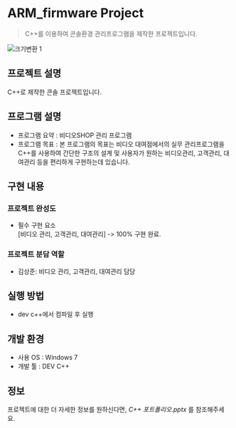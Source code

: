 # ARM_firmware Project
> C++를 이용하여 콘솔환경 관리프로그램을 제작한 프로젝트입니다.

![크기변환 1](https://github.com/ksj32/Console-Project/assets/77198732/aa8c4ed3-5f84-468c-9d78-1baced6fdfed)

## 프로젝트 설명

C++로 제작한 콘솔 프로젝트입니다.

## 프로그램 설명

- 프로그램 요약 : 비디오SHOP 관리 프로그램
- 프로그램 목표 : 본 프로그램의 목표는 비디오 대여점에서의 실무 관리프로그램을 C++를 사용하여 간단한 구조의 설계 및 사용자가 원하는 비디오관리, 고객관리, 대여관리 등을 편리하게 구현하는데 있습니다.


## 구현 내용

### 프로젝트 완성도

- 필수 구현 요소  <br>
[비디오 관리, 고객관리, 대여관리] -> 100% 구현 완료.


### 프로젝트 분담 역할

- 김상준: 비디오 관리, 고객관리, 대여관리 담당

## 실행 방법

- dev c++에서 컴파일 후 실행

## 개발 환경

- 사용 OS : Windows 7
- 개발 툴 : DEV C++

## 정보

프로젝트에 대한 더 자세한 정보를 원하신다면, _C++ 포트폴리오.pptx_ 를 참조해주세요.

